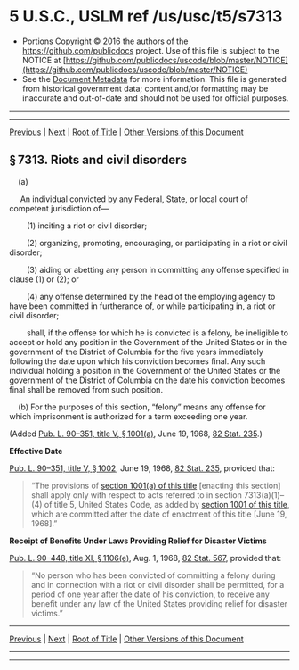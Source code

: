 ---
---

# 5 U.S.C., USLM ref /us/usc/t5/s7313

* Portions Copyright © 2016 the authors of the https://github.com/publicdocs project.
  Use of this file is subject to the NOTICE at [https://github.com/publicdocs/uscode/blob/master/NOTICE](https://github.com/publicdocs/uscode/blob/master/NOTICE)
* See the [Document Metadata](././../../../../../../..//README.md) for more information.
  This file is generated from historical government data; content and/or formatting may be inaccurate and out-of-date and should not be used for official purposes.

----------
----------

[Previous](./../../../../../../..//us/usc/t5/ptIII/sptF/ch73/schII/m__us_usc_t5_s7312.md) | [Next](./../../../../../../..//us/usc/t5/ptIII/sptF/ch73/schIII/m__us_usc_t5_ptIII_sptF_ch73_schIII.md) | [Root of Title](./../../../../../../../) | [Other Versions of this Document](https://publicdocs.github.io/go/links?ns=uslm&ref=%2Fus%2Fusc%2Ft5%2Fs7313)

## § 7313. Riots and civil disorders

    (a)

     An individual convicted by any Federal, State, or local court of competent jurisdiction of—

        (1) inciting a riot or civil disorder;

        (2) organizing, promoting, encouraging, or participating in a riot or civil disorder;

        (3) aiding or abetting any person in committing any offense specified in clause (1) or (2); or

        (4) any offense determined by the head of the employing agency to have been committed in furtherance of, or while participating in, a riot or civil disorder;

        shall, if the offense for which he is convicted is a felony, be ineligible to accept or hold any position in the Government of the United States or in the government of the District of Columbia for the five years immediately following the date upon which his conviction becomes final. Any such individual holding a position in the Government of the United States or the government of the District of Columbia on the date his conviction becomes final shall be removed from such position.

    (b) For the purposes of this section, “felony” means any offense for which imprisonment is authorized for a term exceeding one year.

(Added [Pub. L. 90–351, title V, § 1001(a)][/us/pl/90/351/s1001/a], June 19, 1968, [82 Stat. 235][/us/stat/82/235].)

 __Effective Date__ 

[Pub. L. 90–351, title V, § 1002][/us/pl/90/351/s1002], June 19, 1968, [82 Stat. 235][/us/stat/82/235], provided that: 

> “The provisions of [section 1001(a) of this title][/us/usc/t5/s1001/a] \[enacting this section\] shall apply only with respect to acts referred to in section 7313(a)(1)–(4) of title 5, United States Code, as added by [section 1001 of this title][/us/usc/t5/s1001], which are committed after the date of enactment of this title \[June 19, 1968\].”

 __Receipt of Benefits Under Laws Providing Relief for Disaster Victims__ 

[Pub. L. 90–448, title XI, § 1106(e)][/us/pl/90/448/s1106/e], Aug. 1, 1968, [82 Stat. 567][/us/stat/82/567], provided that: 

> “No person who has been convicted of committing a felony during and in connection with a riot or civil disorder shall be permitted, for a period of one year after the date of his conviction, to receive any benefit under any law of the United States providing relief for disaster victims.”

----------

[Previous](./../../../../../../..//us/usc/t5/ptIII/sptF/ch73/schII/m__us_usc_t5_s7312.md) | [Next](./../../../../../../..//us/usc/t5/ptIII/sptF/ch73/schIII/m__us_usc_t5_ptIII_sptF_ch73_schIII.md) | [Root of Title](./../../../../../../../) | [Other Versions of this Document](https://publicdocs.github.io/go/links?ns=uslm&ref=%2Fus%2Fusc%2Ft5%2Fs7313)

----------
----------

[/us/pl/90/351/s1001/a]: https://publicdocs.github.io/go/links?ns=uslm&ref=%2Fus%2Fpl%2F90%2F351%2Fs1001%2Fa
[/us/stat/82/235]: https://publicdocs.github.io/go/links?ns=uslm&ref=%2Fus%2Fstat%2F82%2F235
[/us/pl/90/351/s1002]: https://publicdocs.github.io/go/links?ns=uslm&ref=%2Fus%2Fpl%2F90%2F351%2Fs1002
[/us/stat/82/235]: https://publicdocs.github.io/go/links?ns=uslm&ref=%2Fus%2Fstat%2F82%2F235
[/us/usc/t5/s1001/a]: https://publicdocs.github.io/go/links?ns=uslm&ref=%2Fus%2Fusc%2Ft5%2Fs1001%2Fa
[/us/usc/t5/s1001]: https://publicdocs.github.io/go/links?ns=uslm&ref=%2Fus%2Fusc%2Ft5%2Fs1001
[/us/pl/90/448/s1106/e]: https://publicdocs.github.io/go/links?ns=uslm&ref=%2Fus%2Fpl%2F90%2F448%2Fs1106%2Fe
[/us/stat/82/567]: https://publicdocs.github.io/go/links?ns=uslm&ref=%2Fus%2Fstat%2F82%2F567


